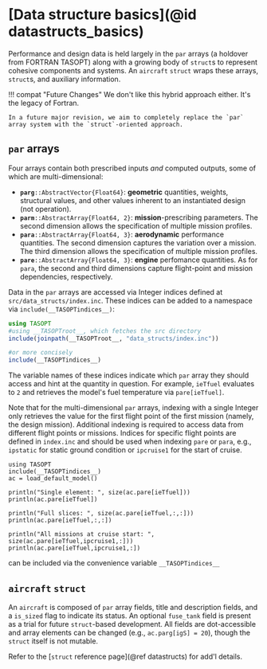 # [Data structure basics](@id datastructs_basics) 

Performance and design data is held largely in the `par` arrays (a holdover from FORTRAN TASOPT) along with a growing body of `struct`s to represent cohesive components and systems. An `aircraft` `struct` wraps these arrays, `struct`s, and auxiliary information.

!!! compat "Future Changes"
    We don't like this hybrid approach either. It's the legacy of Fortran.

    In a future major revision, we aim to completely replace the `par` array system with the `struct`-oriented approach.

## `par` arrays

Four arrays contain both prescribed inputs *and* computed outputs, some of which are multi-dimensional:

  - **`parg`**`::AbstractVector{Float64}`:  **geometric** quantities, weights, structural values, and other values inherent to an instantiated design (not operation).
  - **`parm`**`::AbstractArray{Float64, 2}`:  **mission**-prescribing parameters. The second dimension allows the specification of multiple mission profiles.
  - **`para`**`::AbstractArray{Float64, 3}`:  **aerodynamic** performance quantities. The second dimension captures the variation over a mission. The third dimension allows the specification of multiple mission profiles.
  - **`pare`**`::AbstractArray{Float64, 3}`:  **engine** perfomance quantities. As for `para`, the second and third dimensions capture flight-point and mission dependencies, respectively.

Data in the `par` arrays are accessed via Integer indices defined at `src/data_structs/index.inc`. These indices can be added to a namespace via `include(__TASOPTindices__)`:

```julia
using TASOPT
#using __TASOPTroot__, which fetches the src directory
include(joinpath(__TASOPTroot__, "data_structs/index.inc"))

#or more concisely
include(__TASOPTindices__)
```

The variable names of these indices indicate which `par` array they should access and hint at the quantity in question. For example, `ieTfuel` evaluates to `2` and retrieves the model's fuel temperature via `pare[ieTfuel]`. 

Note that for the multi-dimensional `par` arrays, indexing with a single Integer only retrieves the value for the first flight point of the first mission (namely, the design mission). Additional indexing is required to access data from different flight points or missions. Indices for specific flight points are defined in `index.inc` and should be used when indexing `pare` or `para`, e.g., `ipstatic` for static ground condition or `ipcruise1` for the start of cruise.


```@example dataaccess
using TASOPT
include(__TASOPTindices__)
ac = load_default_model()

println("Single element: ", size(ac.pare[ieTfuel]))
println(ac.pare[ieTfuel])

println("Full slices: ", size(ac.pare[ieTfuel,:,:]))
println(ac.pare[ieTfuel,:,:])

println("All missions at cruise start: ", size(ac.pare[ieTfuel,ipcruise1,:]))
println(ac.pare[ieTfuel,ipcruise1,:])

```



can be included via the convenience variable `__TASOPTindices__`






## `aircraft` `struct`

An `aircraft` is composed of `par` array fields, title and description fields, and a `is_sized` flag to indicate its status. An optional `fuse_tank` field is present as a trial for future `struct`-based development. All fields are dot-accessible and array elements can be changed (e.g., `ac.parg[igS] = 20`), though the `struct` itself is not mutable.

Refer to the [`struct` reference page](@ref datastructs) for add'l details.
